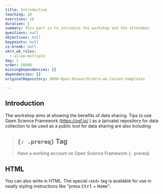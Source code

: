 ```yaml
---
title: Introduction
teaching: 20
exercises: 10
duration: 5
summary: This part is to introduce the workshop and the attendees
questions: null
objectives: null
keypoints: null
is-break: null
ukrn_wb_rules:
  - allow-multiple
day: 1
order: 50000
missingDependencies: []
dependencies: []
originalRepository: UKRN-Open-Research/ukrn-wb-lesson-templates

---
```

## Introduction

The workshop aims at showing the benefits of data sharing.
Tips to use Open Science Framework (https://osf.io/ ) as a (private) repository for data collection to be used as a public tool for data sharing are also including

> ## `{: .prereq}` Tag
> Have a working account on Open Science Framework
{: .prereq}



## HTML

You can also write in HTML.
The special `<kbd>` tag is available for use in neatly styling instructions like "press <kbd>Ctrl</kbd> + <kbd>Home</kbd>".

